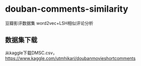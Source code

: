 # douban-comments-similarity
豆瓣影评数据集 word2vec+LSH相似评论分析

## 数据集下载

从kaggle下载DMSC.csv，https://www.kaggle.com/utmhikari/doubanmovieshortcomments

